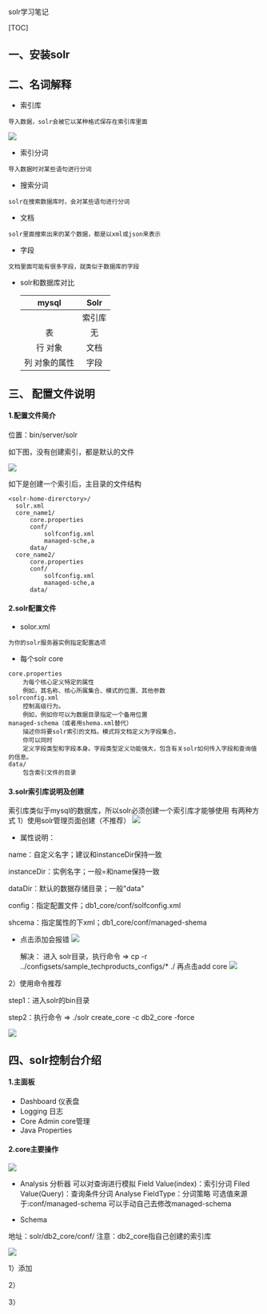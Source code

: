 solr学习笔记 

[TOC]



## 一、安装solr
## 二、名词解释

- 索引库
```
导入数据，solr会被它以某种格式保存在索引库里面
```
 ![](img/solr_索引库展示.jpg)
- 索引分词
```
导入数据时对某些语句进行分词
```
- 搜索分词
```
solr在搜索数据库时，会对某些语句进行分词
```
- 文档
```
solr里面搜索出来的某个数据，都是以xml或json来表示
```
- 字段
```
文档里面可能有很多字段，就类似于数据库的字段
```
- solr和数据库对比

  |  mysql  | Solr |
  | :-----: | :--: |
  |         | 索引库  |
  |    表    |  无   |
  |  行 对象   |  文档  |
  | 列 对象的属性 |  字段  |


## 三、 配置文件说明

#### 1.配置文件简介

位置：bin/server/solr

如下图，没有创建索引，都是默认的文件

 ![](img/solr配置文件.jpg)

如下是创建一个索引后，主目录的文件结构
```
<solr-home-direrctory>/
  solr.xml
  core_name1/
      core.properties
      conf/
          solfconfig.xml
          managed-sche,a
      data/
  core_name2/
      core.properties
      conf/
          solfconfig.xml
          managed-sche,a
      data/
```

#### 2.solr配置文件
- solor.xml
```
为你的solr服务器实例指定配置选项
```

- 每个solr core
```
core.properties
	为每个核心定义特定的属性
	例如，其名称、核心所属集合、模式的位置、其他参数
solrconfig.xml
	控制高级行为。
	例如，例如你可以为数据目录指定一个备用位置
managed-schema（或者用shema.xml替代）
	描述你将要solr索引的文档。模式将文档定义为字段集合。
	你可以同时
	定义字段类型和字段本身。字段类型定义功能强大，包含有关solr如何传入字段和查询值的信息。
data/
	包含索引文件的目录
```

#### 3.solr索引库说明及创建
索引库类似于mysql的数据库，所以solr必须创建一个索引库才能够使用
有两种方式
1）使用solr管理页面创建（不推荐）
![](img/solr_create_core.jpg)

- 属性说明：

name：自定义名字；建议和instanceDir保持一致

instanceDir：实例名字；一般=和name保持一致

dataDir：默认的数据存储目录；一般"data"

config：指定配置文件；db1_core/conf/solfconfig.xml

shcema：指定属性的下xml；db1_core/conf/managed-shema
- 点击添加会报错
   ![](img/solr_create_error.jpg)

   解决：
   进入 solr目录，执行命令 =>  cp -r ../configsets/sample_techproducts_configs/* ./
   再点击add core
    ![](img/solr_create_error_result.jpg)


2）使用命令推荐

step1：进入solr的bin目录

step2：执行命令 => ./solr create_core -c db2_core -force

 ![](img/solr_create_cmd.png)


## 四、solr控制台介绍

#### 1.主面板
- Dashboard 仪表盘
- Logging 日志
- Core Admin core管理
- Java Properties
#### 2.core主要操作

 ![](img/core_operate.jpg)
- Analysis 分析器
  可以对查询进行模拟
  Field Value(index)：索引分词
  Filed Value(Query)：查询条件分词
  Analyse FieldType：分词策略
  可选值来源于:conf/managed-schema
  可以手动自己去修改managed-schema

- Schema

地址：solr/db2_core/conf/
注意：db2_core指自己创建的索引库

 ![](img/core_schema.jpg)

1）添加

2）

3）





